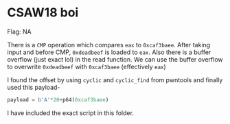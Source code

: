 # CSAW18 boi

Flag: NA

There is a `CMP` operation which compares `eax` to `0xcaf3baee`. After taking input and before CMP, `0xdeadbeef` is loaded to `eax`. Also there is a buffer overflow (just exact lol) in the read function. We can use the buffer overflow to overwrite `0xdeadbeef` with `0xcaf3baee` (effectively `eax`)

I found the offset by using `cyclic` and `cyclic_find` from pwntools and finally used this payload-
```py
payload = b'A'*20+p64(0xcaf3baee)
```
I have included the exact script in this folder.
